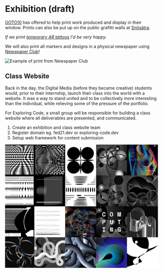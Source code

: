 # Exhibition \(draft\)

[GOTO10](https://www.goto10.se/) has offered to help print work produced and display in their window. Prints can also be put up on the public grafitti walls at [Snösätra](https://www.visitstockholm.com/sv/se--gora/sevardheter/snosatra-graffiti-wall-of-fame/).

_If we print_ [_temporary AR tattoos_](http://snabbkopiering.se/trycksaker/) _I'd be very happy._

We will also print all markers and designs in a physical newspaper using [Newspaper Club](https://www.newspaperclub.com/)!

![Example of print from Newspaper Club](https://i.pinimg.com/originals/df/d8/32/dfd83248851e7d93fa2058bf80a4b8fd.jpg)

## Class Website

Back in the day, the Digital Media \(before they became creative\) students would, prior to their internship, launch their class into the world with a website. It was a way to stand united and to be collectively more interesting than the individual, while relieving some of the pressure of the portfolio. 

For Exploring Code, a small group will be responsible for building a class website where all deliverables are presented, and communicated.

1. Create an exhibition and class website team
2. Register domain eg. fed21.dev or exploring-code.dev
3. Setup web framework for content submission

![Always Be Iterating by Zach Lieberman](../.gitbook/assets/zach%20%281%29.jpg)

